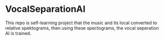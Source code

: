 # VocalSeparationAI
This repo is self-learning project that the music and its local converted to relative spektograms, then using these spectograms, the vocal seperation AI is trained.
